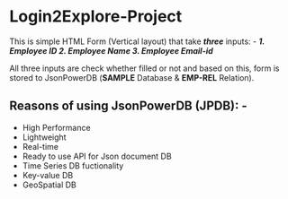 # Login2Explore-Project

This is simple HTML Form (Vertical layout) that take _**three**_ inputs: -
**_1. Employee ID
2. Employee Name
3. Employee Email-id_**

All three inputs are check whether filled or not and based on this, form is stored to JsonPowerDB (**SAMPLE** Database & **EMP-REL** Relation).

## 

## Reasons of using JsonPowerDB (JPDB): -

- High Performance
- Lightweight
- Real-time
- Ready to use API for Json document DB
- Time Series DB fuctionality
- Key-value DB
- GeoSpatial DB

